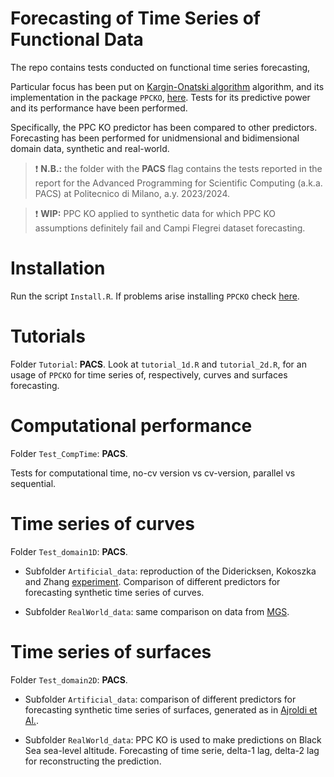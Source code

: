 # Forecasting of Time Series of Functional Data
The repo contains tests conducted on functional time series forecasting, 

Particular focus has been put on [Kargin-Onatski algorithm](https://core.ac.uk/download/pdf/82625156.pdf) algorithm, and its implementation in the package `PPCKO`, [here](https://github.com/AndreaEnricoFranzoni/PPCforAutoregressiveOperator). Tests for its predictive power and its performance have been performed. 

Specifically, the PPC KO predictor has been compared to other predictors. Forecasting has been performed for unidmensional and bidimensional domain data, synthetic and real-world.

> ❗️ **N.B.:** the folder with the **PACS** flag contains the tests reported in the report for the Advanced Programming for Scientific Computing (a.k.a. PACS) at Politecnico di Milano, a.y. 2023/2024.

> ❗️ **WIP:**  PPC KO applied to synthetic data for which PPC KO assumptions definitely fail and Campi Flegrei dataset forecasting.


# Installation
Run the script `Install.R`. If problems arise installing `PPCKO` check [here](https://github.com/AndreaEnricoFranzoni/PPCforAutoregressiveOperator).

# Tutorials
Folder `Tutorial`: **PACS**.
Look at `tutorial_1d.R` and `tutorial_2d.R`, for an usage of `PPCKO` for time series of, respectively, curves and surfaces forecasting.


# Computational performance
Folder `Test_CompTime`: **PACS**. 

Tests for computational time, no-cv version vs cv-version, parallel vs sequential.


# Time series of curves
Folder `Test_domain1D`: **PACS**. 

- Subfolder `Artificial_data`: reproduction of the Didericksen, Kokoszka and Zhang [experiment](https://ideas.repec.org/cgi-bin/refs.cgi). Comparison of different predictors for forecasting synthetic time series of curves.

- Subfolder `RealWorld_data`: same comparison on data from [MGS](https://www.mercatoelettrico.org/en/).


# Time series of surfaces
Folder `Test_domain2D`: **PACS**. 

- Subfolder `Artificial_data`: comparison of different predictors for forecasting synthetic time series of surfaces, generated as in [Ajroldi et Al.](https://arxiv.org/abs/2207.13656).

- Subfolder `RealWorld_data`: PPC KO is used to make predictions on Black Sea sea-level altitude. Forecasting of time serie, delta-1 lag, delta-2 lag for reconstructing the prediction.
